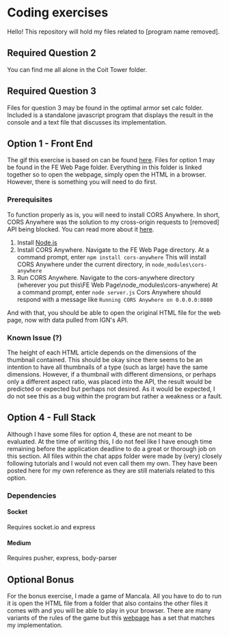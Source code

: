 # Coding exercises 

Hello! This repository will hold my files related to \[program name removed\].

## Required Question 2

You can find me all alone in the Coit Tower folder.

## Required Question 3

Files for question 3 may be found in the optimal armor set calc folder. Included is a standalone javascript program that displays the result in the console and a text file that discusses its implementation.

## Option 1 - Front End

The gif this exercise is based on can be found [here](https://s3.amazonaws.com/o.www.ign.com/code-foo/2019/static/img/front-end.gif).
Files for option 1 may be found in the FE Web Page folder. Everything in this folder is linked together so to open the webpage, simply open the HTML in a browser. However, there is something you will need to do first.

### Prerequisites

To function properly as is, you will need to install CORS Anywhere. In short, CORS Anywhere was the solution to my cross-origin requests to \[removed\] API being blocked. You can read more about it [here](https://github.com/Rob--W/cors-anywhere).

1. Install [Node.js](http://nodejs.org/)
2. Install CORS Anywhere. Navigate to the FE Web Page directory. At a command prompt, enter
`npm install cors-anywhere`
This will install CORS Anywhere under the current directory, in `node_modules\cors-anywhere`
3. Run CORS Anywhere. Navigate to the cors-anywhere directory (wherever you put this\FE Web Page\node_modules\cors-anywhere) At a command prompt, enter
`node server.js`
Cors Anywhere should respond with a message like `Running CORS Anywhere on 0.0.0.0:8080`

And with that, you should be able to open the original HTML file for the web page, now with data pulled from IGN's API.

### Known Issue (?)

The height of each HTML article depends on the dimensions of the thumbnail contained. This should be okay since there seems to be an intention to have all thumbnails of a type (such as large) have the same dimensions. However, if a thumbnail with different dimensions, or perhaps only a different aspect ratio, was placed into the API, the result would be predicted or expected but perhaps not desired. As it would be expected, I do not see this as a bug within the program but rather a weakness or a fault.

## Option 4 - Full Stack

Although I have some files for option 4, these are not meant to be evaluated. At the time of writing this, I do not feel like I have enough time remaining before the application deadline to do a great or thorough job on this section. All files within the chat apps folder were made by (very) closely following tutorials and I would not even call them my own. They have been posted here for my own reference as they are still materials related to this option.

### Dependencies

#### Socket
Requires socket.io and express

#### Medium
Requires pusher, express, body-parser

## Optional Bonus

For the bonus exercise, I made a game of Mancala. All you have to do to run it is open the HTML file from a folder that also contains the other files it comes with and you will be able to play in your browser. There are many variants of the rules of the game but this [webpage](https://www.thesprucecrafts.com/how-to-play-mancala-409424) has a set that matches my implementation.

